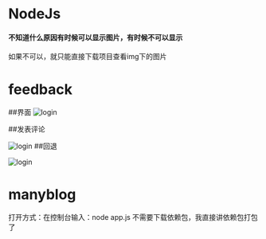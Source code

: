 # NodeJs
#### 不知道什么原因有时候可以显示图片，有时候不可以显示
如果不可以，就只能直接下载项目查看img下的图片
# feedback
##界面
![login](https://github.com/qixuehui/Node_demo/blob/master/feedback/public/img/1.png)

##发表评论

![login](https://github.com/qixuehui/Node_demo/blob/master/feedback/public/img/2.png)
##回退

![login](https://github.com/qixuehui/Node_demo/blob/master/feedback/public/img/3.png)

# manyblog
打开方式：在控制台输入：node app.js
不需要下载依赖包，我直接讲依赖包打包了

